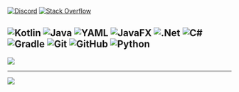 [![Discord](https://img.shields.io/badge/Discord-%237289DA.svg?logo=discord&logoColor=white)](https://discordapp.com/users/715806802817712148) [![Stack Overflow](https://img.shields.io/badge/-Stackoverflow-FE7A16?logo=stack-overflow&logoColor=white)](https://stackoverflow.com/users/22494568) 

![Kotlin](https://img.shields.io/badge/kotlin-%237F52FF.svg?style=for-the-badge&logo=kotlin&logoColor=white) ![Java](https://img.shields.io/badge/java-%23ED8B00.svg?style=for-the-badge&logo=openjdk&logoColor=white) ![YAML](https://img.shields.io/badge/yaml-%23ffffff.svg?style=for-the-badge&logo=yaml&logoColor=151515) ![JavaFX](https://img.shields.io/badge/javafx-%23FF0000.svg?style=for-the-badge&logo=javafx&logoColor=white) ![.Net](https://img.shields.io/badge/.NET-5C2D91?style=for-the-badge&logo=.net&logoColor=white) ![C#](https://img.shields.io/badge/c%23-%23239120.svg?style=for-the-badge&logo=csharp&logoColor=white) ![Gradle](https://img.shields.io/badge/Gradle-02303A.svg?style=for-the-badge&logo=Gradle&logoColor=white) ![Git](https://img.shields.io/badge/git-%23F05033.svg?style=for-the-badge&logo=git&logoColor=white) ![GitHub](https://img.shields.io/badge/github-%23121011.svg?style=for-the-badge&logo=github&logoColor=white) ![Python](https://img.shields.io/badge/python-3670A0?style=for-the-badge&logo=python&logoColor=ffdd54)
---
![](https://github-readme-stats.vercel.app/api/top-langs/?username=apo2073&theme=dark&hide_border=false&include_all_commits=true&count_private=true&layout=compact)

---
![](https://img.shields.io/badge/Litty-FFFFFF?logo=data%3Aimage%2Fpng%3Bbase64%2CiVBORw0KGgoAAAANSUhEUgAAAGAAAABPCAYAAAAUYsDbAAAACXBIWXMAACxLAAAsSwGlPZapAAAAAXNSR0IArs4c6QAAAARnQU1BAACxjwv8YQUAAAqNSURBVHgB7V29ctvYFT4XAGXF4k64TxC6S7dSl27pLqksdZvKUpV0kZ7AVJnK8hOs3G0qUVVK0d120nbpRHfpzJ3Z8dD8AfJ9FxcwCIMkAIIgQOeboQiCwAV4zj3%2F50JK6o%2FW%2Fv5%2Bazqdti3Pa3n4zJ1KZOgqNVR4TSaTAXYNpYJQUh%2B09my743leW9n2d%2BJ5h3pbqVaak3HsUJR6wMbbyWzWx66BVABVZ0CrYdvHIPILELCzitiY%2FUPleb%2BGO5T6w5Jj%2B4YZ17JFVJEBrYZlnYplvcDNdaJfkMCWyC%2BeUgMQbwCmDHDcg23bQ6ihIREfrNFoHCrXbYMZhxwPY3w%2FdwDHEbncNiOqgJbjOK8w4z%2FsOY4XfT1xnD4Ied4CZE2AUW2Mdcox565j249klnyNANFPSYA44fHq7TtORzYEEnyv0biOXpOTQL4itBuOcxclAD5TArpFzPZVALE7YP51AuPveW%2ByyzA%2F%2FkOM%2BFdlED4qcYbhPUrCnFraZZVEMZ%2BbcY3G4yZVTQStUOIajXsQ%2BTjOcKOWQnWIzy9lV8BZ%2F4WuByHKmPVEoG5wH91lx9FQR5mwSbuw0g0l0eDGHergJ4DnvYcr2EOE%2BSDpwJn3Chc7n7%2B6Gli2%2FXw0Gg2kBHDGi23LeDzuLTlMu8HKsuiuHgc78Xsv8HuvpCxQTya5hHFjxePEhP%2FRH6F1vGWdx43snNrBTJNqoR1KqG0P9Ctqo0pSRy3Htm9WEH7tFw2uVA%2BtuOvLSfLETCIa7KINc1wFcQbcQTW0ZcNAFHtWl%2BiTTHBnszvcdJuR83g2O5KCkntW9ENZxNdAaiDlkYfGJTyXLYE2iraKqRDSB2r3tRSEkAF7tPRlEV%2B06P1jmThrG%2BI4r3VQZFmwnXZPtggywRY54TaSgqdFTYhABbVLnf0RQBVdw8N4q2%2BGIk7J8LyXkcxn72mzeZaUaNsGnoDwuOfXlIbJdEpVNJA1oBlATwY%2F%2BEepICzHeVaWm5oWdCAowdh8GE%2Bnz2UNe6BVEIh%2FLBUFiF%2B5ShZmfpcxDDYP1w3SfAaI%2FD7TWQjE8PfWK6HMBxuQVjIZQJ3j%2BJsSDPYQ5c8zboCA5%2BvEB3NekC7ZoTiB1y1ev2hCG2JDSt7QdaRKgBvWhugdg3FvZPM4XpadjGQ0PyB6pW5%2Bf3BwcC0poFMjjQYZnDkVMppO%2B%2BLTihPySnJmT7UNYPCBtxczzzuZzWZpvQ3WaO%2FLNNwsI%2BKG3%2BlKmO%2FGfhdUzbhfOc5pWnsBpv1IbwZjvoFKyS0xlDhhyiJnfOAb4cCo8IeJXIwXMIEBCbsPsPk9PJbztAXxTcN4JN%2BmPJx5qRtdnlTqDPmd6%2BiXkd8oeB%2FIai%2BnxYQigzRX5ArnXEgGJHpB7CDA50Gg4%2Bkest2jKgSPwzDgmayefUw13OH9MJ5cozFNmlR0kxGxU9UMFg3KEifO1fTDuEcZkpQ%2BA3SoPZ0%2BSr3RG%2Fuzb5D0JfW9RSJRZSp1PZ5MzsxXbaNGFgaFptvibLxEPTNf5PlF%2F%2F7Ed01TQcUHkJpjzk7oHV4r3mERiS0yBaBQMc%2BnvvH9Akzg4fs7c82TcUpbGjKArhu4XFiOo6oAg95hhnYkR%2FS%2FanaHkziDQQ4ZsCNqKC167KzL6sGtMvak4Ww6vQdRW2kN8lw62vjbX2dvTEqsSo0EuSJuL1NZ4Xixz7fyfyxF4KIuwid4Voptj4Dle0ZLPcc5BsCLuCojvbDrQEB4FtQOVuWK4hIwLCm9UFuw3X3VMVpFIc7gNnNFzpKWm6SuCEaKjypHfmTngeAU8cOztIeniQ2shH1bk4IaqL9%2BloPp8vKdMcgiKUhiQKm2wFznElWvb5VJ8VYVqAtfZjwl9CjBhERbYC04cWgplfVi2eCnuS8Pms1nYHiXJUevwmqPszlrZY5rEcJ82gIpUMsGYPOUbsUoGOD681GCf1zlOCRraTRITTDjCnf05SJb4CwdxXUvYHhugo8cADP2ZPTbb8wmHut1Wpy1zLcQXBQHjnMFi14kh8SY8r%2F7LH5IhI0mk378UrptsKLEZ%2BY06%2BxHbYUZZkFmlI1ezCx3AilYFZzNgZnCWHte5uIF%2B%2F0jja6dhEPaCxZobP%2FlV8wyI35upLvuLnqcSjFWWHDgh5ztGHoMhOi3SdWnyqoeSPLTg4OjPC0xlOin33zTD86NZkvHfu1ioC%2BRZrC5VKuszgpmQVAalAoiqWK2DiJxQVgGtdKcaAxmmN82uqwra4Kdb1UlvkHqylYaqKCIL%2FIysi81voiQ02T7FmHPz5F0pcIY%2B6nnQuOhUApMc3IqCTAYxgMlMOMmR7u2bn%2BXihOf4CMQpGCEUqCUlgI7y8lwrf5jWxalpmMG28fbD7Ztf3Jd9%2Bdl55JRlmX9zVbqJyt9Z%2FRWMXPdW%2FyugRSIKcYDDbugXVtZ1rssKigEG6GU4WAIrjhX6lZ4w9GMYax%2Fp06Air2csg2xWLAz4wM3aIxzMUBirumuIuZytyDF7SwtJ0mIepTm0Qu5MOSCBdOgurNQfvffnVmr8Mp0RK%2BFWUT9cvy8EqChDbDn3X0VtYOCVnTSC3J97%2FOBDM0rARpaHE3lZ9dBfV3AOoW2bltRqgePss8dazGAYKSodpwJOnItYI0wnJcu36PLrdZmAMFOAAQWb2UXAdWzTvd0BG16jqEkGVtQCAMIRHW8yUJD9ypAOxsF4AkXmoCZ9uf10cUyABjq9VK75BmxdlHQ%2BjTM%2FF%2FxOgnH8zz96Ie1vKAkmBbHpd3GdcGmFgjqx6h53j3LnEVKgIZe1Ow4XE9ba3WUpwacGq7r2xRIWOEMIHjjZvlmbZmgMragZEA7SOPAG%2BpvhAEGwzozAYnHjdx34IoG9mWTDCCY66hljJCmBTEHwtkf9BhtmgHzyzlrBC%2Fo9CgQwexnljWwLxtnAFHHrmvULDpSIFgB1LMfbno0xZ2pILMGRo5l%2FU5qVBOAEf4T1AQLMv%2BV9XGIIsxP3ICHeAQGDCPXKQ21qyFQal2UYTFzdUEpZydIuBYtqcBTJgPm1tPWDV6%2BFfXhumTxl9GexA8oSwVpQJwfIIq8mT9KjcBlryDeD5INn4nPBq9m8y8wvKOEsUtHvRaA5CzEsPPDYv%2FsivNLlQCDWhlkNuaOx%2BN%2BhlM4wf4N4v85DfO2IQEam2p9LxKRRd1p8Xnxd0rJKSUOSLxwHYr6SBekPDL43wf3WYhPbI0BwaMgK86Elfkg8zzsexCyyyetsDLIjuq0NmNrDCCqzgT%2Ba5QlXx%2By199ijw9mvecvTLlAZfA0Szv7VhlAVJkJC1bFt80j0u6jT%2BtCqfEoT%2BF%2B6wwgdP1gMmEHWk%2BqhU6wYZqzuMrlMchomll%2F9gmGOm%2FxZhtu6CKMZq77r2jzbwXAhuJ9W6ke3Mq%2FK%2FNgPs9fS%2F3Pg2bzrx8%2FfvxZ1sDW3NBlYMoCLurrqgVrhvBvENVeFfUk30oygJh7YvkWEfzvMhCqO8q5GGUZKsuAAJQGy%2FNOv%2FgHbBsGDasL1cNnkG7yudWVZ0AA%2FTSq2ewYzDgukhlGrbznQ2ux%2FWCjFrzfbD6U9bDw2jAgCv7THy4WZ6u3XgjO6BPvUZsxt4A8AIjMx3EyK8uF5Faj8bDtB4P%2FD7nKaTKm6IhuAAAAAElFTkSuQmCC&link=https%3A%2F%2Flitt.ly%2Fapo2073)

